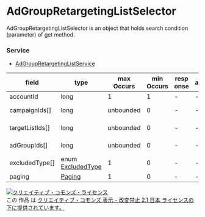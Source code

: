 # AdGroupRetargetingListSelector
AdGroupRetargetingListSelector is an object that holds search condition (parameter) of get method.

### Service
+ [AdGroupRetargetingListService](../services/AdGroupRetargetingListService.md)

| field | type | max<br>Occurs | min<br>Occurs | resp<br>onse | add | set | remove | description | 
|---|---|---|---|---|---|---|---|---|
| accountId| long| 1| 1| -| -| -| -| Account ID. |
| campaignIds[]| long| unbounded| 0| -| -| -| -| Campaign ID. |
| targetListIds[]| long| unbounded| 0| -| -| -| -| Target list ID. |
| adGroupIds[]| long| unbounded| 0| -| -| -| -| Ad group ID. |
| excludedType[]| enum <a href="./ExcludedType_AdGroupRetargetingList.md">ExcludedType</a>| 1| 0| -| -| -| -| Status of target. |
| paging| <a href="./Paging.md">Paging</a>| 1| 0| -| -| -| -| Paging. |

<a rel="license" href="http://creativecommons.org/licenses/by-nd/2.1/jp/"><img alt="クリエイティブ・コモンズ・ライセンス" style="border-width:0" src="https://i.creativecommons.org/l/by-nd/2.1/jp/88x31.png" /></a><br />この 作品 は <a rel="license" href="http://creativecommons.org/licenses/by-nd/2.1/jp/">クリエイティブ・コモンズ 表示 - 改変禁止 2.1 日本 ライセンスの下に提供されています。</a>
